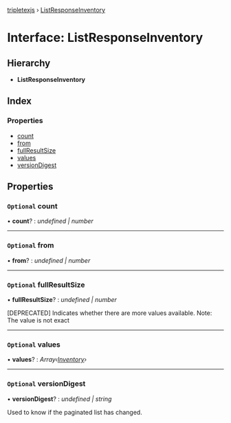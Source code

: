 [tripletexjs](../README.md) › [ListResponseInventory](listresponseinventory.md)

# Interface: ListResponseInventory

## Hierarchy

* **ListResponseInventory**

## Index

### Properties

* [count](listresponseinventory.md#optional-count)
* [from](listresponseinventory.md#optional-from)
* [fullResultSize](listresponseinventory.md#optional-fullresultsize)
* [values](listresponseinventory.md#optional-values)
* [versionDigest](listresponseinventory.md#optional-versiondigest)

## Properties

### `Optional` count

• **count**? : *undefined | number*

___

### `Optional` from

• **from**? : *undefined | number*

___

### `Optional` fullResultSize

• **fullResultSize**? : *undefined | number*

[DEPRECATED] Indicates whether there are more values available. Note: The value is not exact

___

### `Optional` values

• **values**? : *Array‹[Inventory](inventory.md)›*

___

### `Optional` versionDigest

• **versionDigest**? : *undefined | string*

Used to know if the paginated list has changed.

